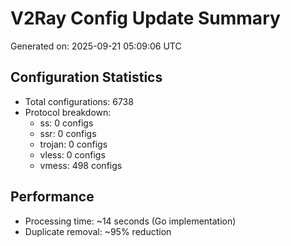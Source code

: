 # V2Ray Config Update Summary
Generated on: 2025-09-21 05:09:06 UTC

## Configuration Statistics
- Total configurations: 6738
- Protocol breakdown:
  - ss: 0 configs
  - ssr: 0 configs
  - trojan: 0 configs
  - vless: 0 configs
  - vmess: 498 configs

## Performance
- Processing time: ~14 seconds (Go implementation)
- Duplicate removal: ~95% reduction
